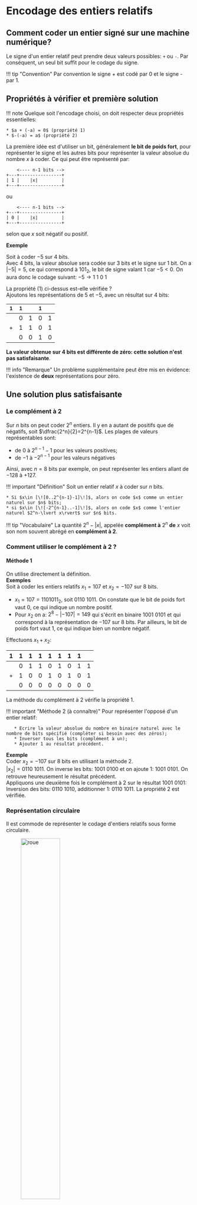 Encodage des entiers relatifs
========================

## Comment coder un entier signé sur une machine numérique?

Le signe d'un entier relatif peut prendre deux valeurs possibles: `+` ou `-`. Par conséquent, un seul bit suffit pour le codage du signe.  

!!! tip "Convention"
    Par convention le signe + est codé par 0 et le signe - par 1.

## Propriétés à vérifier et première solution

!!! note
    Quelque soit l'encodage choisi, on doit respecter deux propriétés essentielles:  
    
    * $a + (-a) = 0$ (propriété 1)
    * $-(-a) = a$ (propriété 2)
    
La première idée est d'utiliser un bit, généralement **le bit de poids fort**, pour représenter le signe et les autres bits pour représenter la valeur absolue du nombre $x$ à coder.  Ce qui peut être représenté par:  

```
    <---- n-1 bits -->
+---+----------------+
| 1 |    |x|         |
+---+----------------+
```
ou 

```
    <---- n-1 bits -->
+---+----------------+
| 0 |    |x|         |
+---+----------------+
```
selon que $x$ soit négatif ou positif.

**Exemple**  

Soit à coder $-5$ sur 4 bits.  
Avec 4 bits, la valeur absolue sera codée sur 3 bits et le signe sur 1 bit.
On a $|-5| = 5$, ce qui correspond à $101_{2}$, le bit de signe valant 1 car $-5<0$. On aura donc le codage suivant: $-5\rightarrow 1\ 1\ 0\ 1$  

La propriété (1) ci-dessus est-elle vérifiée ?  
Ajoutons les représentations de $5$ et $-5$, avec un résultat sur 4 bits:  

| $_1$ 	| $_1$ 	|   	| $_1$ 	|   	|
|------	|------	|---	|------	|---	|
|      	| 0    	| 1 	| 0    	| 1 	|
| +    	| 1    	| 1 	| 0    	| 1 	|
|      	| 0    	| 0 	| 1    	| 0 	|

**La valeur obtenue sur 4 bits est différente de zéro: cette solution n'est pas satisfaisante**.  

!!! info "Remarque"
    Un problème supplémentaire peut être mis en évidence: l'existence de **deux** représentations pour zéro.

## Une solution plus satisfaisante

### Le complément à 2

Sur $n$ bits on peut coder $2^n$ entiers. Il y en a autant de positifs que de négatifs, soit $\dfrac{2^n}{2}=2^{n-1}$. Les plages de valeurs représentables sont:

* de $0$ à $2^{n-1}-1$ pour les valeurs positives;
* de $-1$ à $-2^{n-1}$ pour les valeurs négatives

Ainsi, avec $n=8$ bits par exemple, on peut représenter les entiers allant de $-128$ à $+127$.  

!!! important "Définition"
    Soit un entier relatif $x$ à coder sur $n$ bits.  
    
    * Si $x\in [\![0..2^{n-1}-1]\!]$, alors on code $x$ comme un entier naturel sur $n$ bits;
    * si $x\in [\![-2^{n-1}..-1]\!]$, alors on code $x$ comme l'entier naturel $2^n-\lvert x\rvert$ sur $n$ bits.
    
!!! tip "Vocabulaire"
    La quantité $2^n-\lvert x\rvert$, appelée **complément à** $2^n$ **de** $x$ voit son nom souvent abrégé en **complément à 2**.

### Comment utiliser le complément à 2 ?

#### Méthode 1

On utilise directement la définition.  
**Exemples**  
Soit à coder les entiers relatifs $x_1=107$ et $x_2=-107$ sur 8 bits. 

* $x_1=107=1101011_2$, soit $0110\ 1011$. On constate que le bit de poids fort vaut $0$, ce qui indique un nombre positif.  
* Pour $x_2$ on a: $2^8-\lvert -107\rvert=149$ qui s'écrit en binaire $1001\ 0101$ et qui correspond à la représentation de $-107$ sur 8 bits. Par ailleurs, le bit de poids fort vaut $1$, ce qui indique bien un nombre négatif.

Effectuons $x_1+x_2$:

| 1 	| 1 	| 1 	| 1 	| 1 	| 1 	| 1 	| 1 	|   	|
|---	|---	|---	|---	|---	|---	|---	|---	|---	|
|   	| 0 	| 1 	| 1 	| 0 	| 1 	| 0 	| 1 	| 1 	|
| + 	| 1 	| 0 	| 0 	| 1 	| 0 	| 1 	| 0 	| 1 	|
|   	| 0 	| 0 	| 0 	| 0 	| 0 	| 0 	| 0 	| 0 	|

La méthode du complément à 2 vérifie la propriété 1.

!!! important "Méthode 2 (à connaître)"
    Pour représenter l'opposé d'un entier relatif:
    
       * Ecrire la valeur absolue du nombre en binaire naturel avec le nombre de bits spécifié (compléter si besoin avec des zéros);
       * Inverser tous les bits (complément à un);
       * Ajouter 1 au résultat précédent.

**Exemple**  
Coder $x_2=-107$ sur 8 bits en utilisant la méthode 2.  
$\lvert x_2\rvert = 0110\ 1011$. On inverse les bits: $1001\ 0100$ et on ajoute 1: $1001\ 0101$. On retrouve heureusement le résultat précédent.  
Appliquons une deuxième fois le complément à 2 sur le résultat $1001\ 0101$:  
Inversion des bits: $0110\ 1010$, additionner 1: $0110\ 1011$. La propriété 2 est vérifiée.

### Représentation circulaire

Il est commode de représenter le codage d'entiers relatifs sous forme circulaire.  

<figure>
    <img alt="roue" src="../img/TwoComplementCircle.png" width="50%">
</figure>

On y repère l'intervalle des valeurs couvertes selon qu'on travaille avec des entiers non signés (*extérieur*) ou signés (*intérieur*).  
Par ailleurs, la notion de complément à $2^n$ est bien mise en évidence. Par exemple, $-5$ sera codé comme son complément à $2^4$, c'est-à-dire $2^4-\lvert -5\rvert=11$.

## A retenir
Pour coder un entier relatif, on utilise la méthode du complément à $2^n$. Pour cela, si la capacité est fixée à $n$ bits, on peut simplement:  

*  écrire la valeur absolue du nombre en binaire naturel avec le nombre de bits spécifié (compléter si besoin avec des zéros);  
*  inverser tous les bits (complément à un);  
*  ajouter 1 au résultat précédent  

Avec $n$ bits, on peut coder les entiers appartenant à l'intervalle $[\![-2^{n-1}...2^{n-1}-1]\!]$. Si une opération conduit à un nombre se situant en dehors de cet intervalle, on a un phénomène de dépassement de capacité (en anglais *overflow*).

